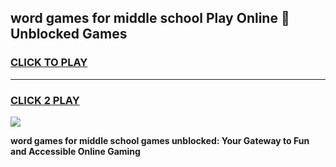 
## word games for middle school Play Online 👋 Unblocked Games
<h3>
<a href="https://news.freeplayer.one?title=word_games_for_middle_school&ref=17GH">CLICK TO PLAY</a></h3>
<hr>

<h3>
<a href="https://news.freeplayer.one?title=word_games_for_middle_school&ref=17GH">CLICK 2 PLAY</a>
  
</h3>

<a href="https://news.freeplayer.one?title=word_games_for_middle_school&ref=17GH/"><img src="https://clearcache.store/games.png"></a>


**word games for middle school games unblocked: Your Gateway to Fun and Accessible Online Gaming**
